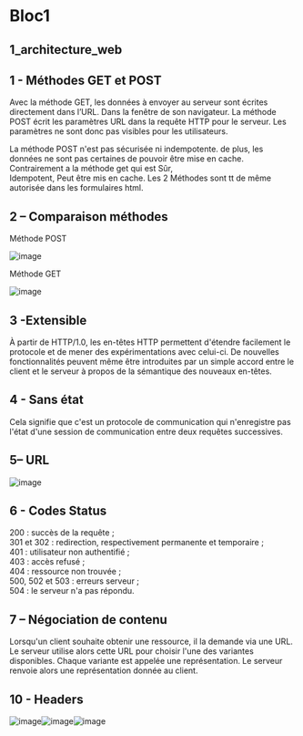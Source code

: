 

# Bloc1
## 1_architecture_web

## 1 - Méthodes GET et POST

Avec la méthode GET, les données à envoyer au serveur sont écrites directement dans l’URL. Dans la fenêtre de son navigateur.
La méthode POST écrit les paramètres URL dans la requête HTTP pour le serveur. Les paramètres ne sont donc pas visibles pour les utilisateurs.

La méthode POST n'est pas sécurisée ni indempotente. de plus, les données ne sont pas certaines de pouvoir être mise en cache. Contrairement a la méthode get qui est Sûr, 	
Idempotent, Peut être mis en cache. Les 2 Méthodes sont tt de même autorisée  dans les formulaires html.

## 2 – Comparaison méthodes
Méthode POST

![image](https://github.com/user-attachments/assets/b68b98d6-5dab-452f-9dac-6c65a031e074)                        


Méthode GET

![image](https://github.com/user-attachments/assets/d29f14ba-d65c-421e-b77f-83836ffa644a)


## 3 -Extensible

À partir de HTTP/1.0, les en-têtes HTTP permettent d'étendre facilement le protocole et de mener des expérimentations avec celui-ci. De nouvelles fonctionnalités peuvent même être introduites par un simple accord entre le client et le serveur à propos de la sémantique des nouveaux en-têtes.

## 4 - Sans état

Cela signifie que c'est un protocole de communication qui n'enregistre pas l'état d'une session de communication entre deux requêtes successives.

## 5– URL

![image](https://github.com/user-attachments/assets/7bc44a52-2068-4138-b236-1393d2cff7e5)

## 6 - Codes Status

200 : succès de la requête ;  <br>
301 et 302 : redirection, respectivement permanente et temporaire ; <br>
401 : utilisateur non authentifié ; <br>
403 : accès refusé ; <br>
404 : ressource non trouvée ; <br>
500, 502 et 503 : erreurs serveur ; <br>
504 : le serveur n'a pas répondu.

## 7 – Négociation de contenu
Lorsqu'un client souhaite obtenir une ressource, il la demande via une URL. Le serveur utilise alors cette URL pour choisir l'une des variantes disponibles. Chaque variante est appelée une représentation. Le serveur renvoie alors une représentation donnée au client.


## 10 - Headers
![image](https://github.com/user-attachments/assets/0b10ff43-5fd6-481b-9bbd-a082e62f4058)![image](https://github.com/user-attachments/assets/8cd7d64f-5e5e-43e4-b965-cdc95b44e4f2)![image](https://github.com/user-attachments/assets/00df9624-ab1a-4197-9f45-3a480dc7cbfd)
